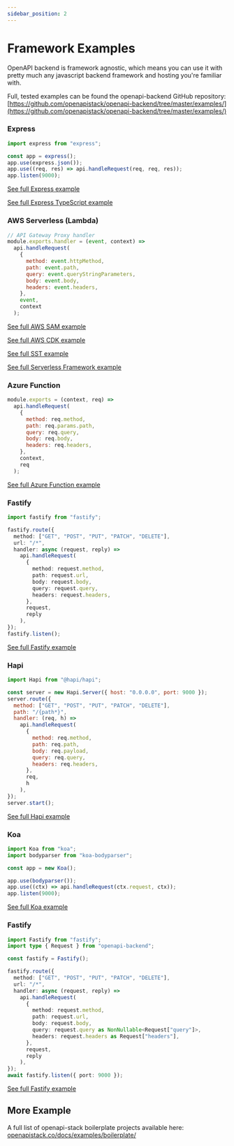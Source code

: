 ```yaml
---
sidebar_position: 2
---
```


# Framework Examples

OpenAPI backend is framework agnostic, which means you can use it with pretty much any javascript backend framework and hosting you're familiar with.

Full, tested examples can be found the openapi-backend GitHub repository: [https://github.com/openapistack/openapi-backend/tree/master/examples/](https://github.com/openapistack/openapi-backend/tree/master/examples/)

### Express

```javascript
import express from "express";

const app = express();
app.use(express.json());
app.use((req, res) => api.handleRequest(req, req, res));
app.listen(9000);
```

[See full Express example](https://github.com/openapistack/openapi-backend/tree/master/examples/express)

[See full Express TypeScript example](https://github.com/openapistack/openapi-backend/tree/master/examples/express-typescript)

### AWS Serverless (Lambda)

```javascript
// API Gateway Proxy handler
module.exports.handler = (event, context) =>
  api.handleRequest(
    {
      method: event.httpMethod,
      path: event.path,
      query: event.queryStringParameters,
      body: event.body,
      headers: event.headers,
    },
    event,
    context
  );
```

[See full AWS SAM example](https://github.com/openapistack/openapi-backend/tree/master/examples/aws-sam)

[See full AWS CDK example](https://github.com/openapistack/openapi-backend/tree/master/examples/aws-cdk)

[See full SST example](https://github.com/openapistack/openapi-backend/tree/master/examples/aws-sst)

[See full Serverless Framework example](https://github.com/openapistack/openapi-backend/tree/master/examples/serverless-framework)

### Azure Function

```javascript
module.exports = (context, req) =>
  api.handleRequest(
    {
      method: req.method,
      path: req.params.path,
      query: req.query,
      body: req.body,
      headers: req.headers,
    },
    context,
    req
  );
```

[See full Azure Function example](https://github.com/openapistack/openapi-backend/tree/master/examples/azure-function)

### Fastify

```ts
import fastify from "fastify";

fastify.route({
  method: ["GET", "POST", "PUT", "PATCH", "DELETE"],
  url: "/*",
  handler: async (request, reply) =>
    api.handleRequest(
      {
        method: request.method,
        path: request.url,
        body: request.body,
        query: request.query,
        headers: request.headers,
      },
      request,
      reply
    ),
});
fastify.listen();
```

[See full Fastify example](https://github.com/openapistack/openapi-backend/tree/master/examples/fastify)

### Hapi

```javascript
import Hapi from "@hapi/hapi";

const server = new Hapi.Server({ host: "0.0.0.0", port: 9000 });
server.route({
  method: ["GET", "POST", "PUT", "PATCH", "DELETE"],
  path: "/{path*}",
  handler: (req, h) =>
    api.handleRequest(
      {
        method: req.method,
        path: req.path,
        body: req.payload,
        query: req.query,
        headers: req.headers,
      },
      req,
      h
    ),
});
server.start();
```

[See full Hapi example](https://github.com/openapistack/openapi-backend/tree/master/examples/hapi-typescript)

### Koa

```javascript
import Koa from "koa";
import bodyparser from "koa-bodyparser";

const app = new Koa();

app.use(bodyparser());
app.use((ctx) => api.handleRequest(ctx.request, ctx));
app.listen(9000);
```

[See full Koa example](https://github.com/openapistack/openapi-backend/tree/master/examples/koa)

### Fastify

```typescript
import Fastify from "fastify";
import type { Request } from "openapi-backend";

const fastify = Fastify();

fastify.route({
  method: ["GET", "POST", "PUT", "PATCH", "DELETE"],
  url: "/*",
  handler: async (request, reply) =>
    api.handleRequest(
      {
        method: request.method,
        path: request.url,
        body: request.body,
        query: request.query as NonNullable<Request["query"]>,
        headers: request.headers as Request["headers"],
      },
      request,
      reply
    ),
});
await fastify.listen({ port: 9000 });
```

[See full Fastify example](https://github.com/openapistack/openapi-backend/tree/master/examples/fastify)


## More Example

A full list of openapi-stack boilerplate projects available here: [openapistack.co/docs/examples/boilerplate/](/docs/examples/boilerplate/)
